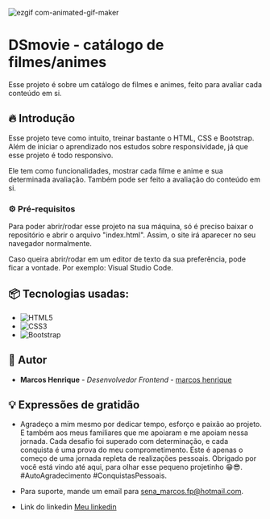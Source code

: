 ![ezgif com-animated-gif-maker](https://github.com/marcoshgss/dsmovie/assets/99811575/5a04c73e-d82f-4712-bab7-76e7616dcaa3)

# DSmovie - catálogo de filmes/animes 

Esse projeto é sobre um catálogo de filmes e animes, feito para avaliar cada conteúdo em si.

## 🔥 Introdução

Esse projeto teve como intuito, treinar bastante o HTML, CSS e Bootstrap. Além de iniciar o aprendizado nos estudos sobre responsividade, já que esse projeto é todo responsivo.

Ele tem como funcionalidades, mostrar cada filme e anime e sua determinada avaliação. Também pode ser feito a avaliação 
do conteúdo em si.

### ⚙️ Pré-requisitos

Para poder abrir/rodar esse projeto na sua máquina, só é preciso baixar o repositório e abrir o arquivo "index.html". Assim, o site irá aparecer no seu navegador normalmente.

Caso queira abrir/rodar em um editor de texto da sua preferência, pode ficar a vontade. Por exemplo: Visual Studio Code.

## 📦 Tecnologias usadas:

* ![HTML5](https://img.shields.io/badge/html5-%23E34F26.svg?style=for-the-badge&logo=html5&logoColor=white)
* ![CSS3](https://img.shields.io/badge/css3-%231572B6.svg?style=for-the-badge&logo=css3&logoColor=white)
* ![Bootstrap](https://img.shields.io/badge/bootstrap-%238511FA.svg?style=for-the-badge&logo=bootstrap&logoColor=white)
  
## 👷 Autor

* **Marcos Henrique** - *Desenvolvedor Frontend* - [marcos henrique](https://github.com/marcoshgss)

## 💡 Expressões de gratidão

* Agradeço a mim mesmo por dedicar tempo, esforço e paixão ao projeto. E também aos meus familiares que me apoiaram e me apoiam nessa jornada. Cada desafio foi superado com determinação, e cada conquista é uma prova do meu comprometimento. Este é apenas o começo de uma jornada repleta de realizações pessoais. Obrigado por você está vindo até aqui, para olhar esse pequeno projetinho 😁😎. #AutoAgradecimento #ConquistasPessoais.
  
* Para suporte, mande um email para sena_marcos.fp@hotmail.com.
  
* Link do linkedin [Meu linkedin](https://www.linkedin.com/in/marcos-henrique-gomess/)
